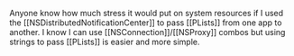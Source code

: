 Anyone know how much stress it would put on system resources if I used the [[NSDistributedNotificationCenter]] to pass [[PLists]] from one app to another. I know I can use [[NSConnection]]/[[NSProxy]] combos but using strings to pass [[PLists]] is easier and more simple.